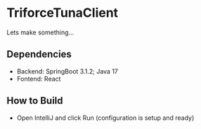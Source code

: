 # TriforceTunaClient

Lets make something...




## Dependencies

- Backend: SpringBoot 3.1.2; Java 17
- Fontend: React


## How to Build

- Open IntelliJ and click Run (configuration is setup and ready)